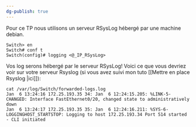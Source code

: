 ```yaml
---
dg-publish: true
---
```

Pour ce TP nous utilisons un serveur RSysLog hébergé par une machine debian.

```ios
Switch> en
Switch# conf t
Switch(config)# logging <@_IP_RSysLog>
```

Vos log serons hébergé par le serveur RSysLog!
Voici ce que vous devriez voir sur votre serveur Rsyslog (si vous avez suivi mon tuto [[Mettre en place Rsyslog |ici]]):

```shell
cat /var/log/Switch/forwarded-logs.log
Jan  6 13:24:16 172.25.193.35 34: Jan  6 12:24:15.205: %LINK-5-CHANGED: Interface FastEthernet0/20, changed state to administratively down
Jan  6 13:24:17 172.25.193.35 35: Jan  6 12:24:16.211: %SYS-6-LOGGINGHOST_STARTSTOP: Logging to host 172.25.193.34 Port 514 started - CLI initiated
```
